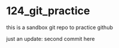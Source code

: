 # 124_git_practice

this is a sandbox git repo to practice github

just an update: second commit here